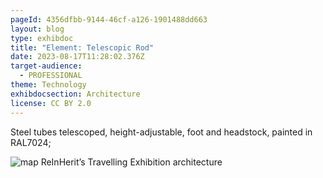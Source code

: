 ```yaml
---
pageId: 4356dfbb-9144-46cf-a126-1901488dd663
layout: blog
type: exhibdoc
title: "Element: Telescopic Rod"
date: 2023-08-17T11:28:02.376Z
target-audience:
  - PROFESSIONAL
theme: Technology
exhibdocsection: Architecture
license: CC BY 2.0
---
```

Steel tubes telescoped, height-adjustable, foot and headstock, painted in RAL7024;

![map ReInHerit’s Travelling Exhibition architecture](https://ucarecdn.com/5c7a8d74-cc06-49d5-87d2-470664264840/)